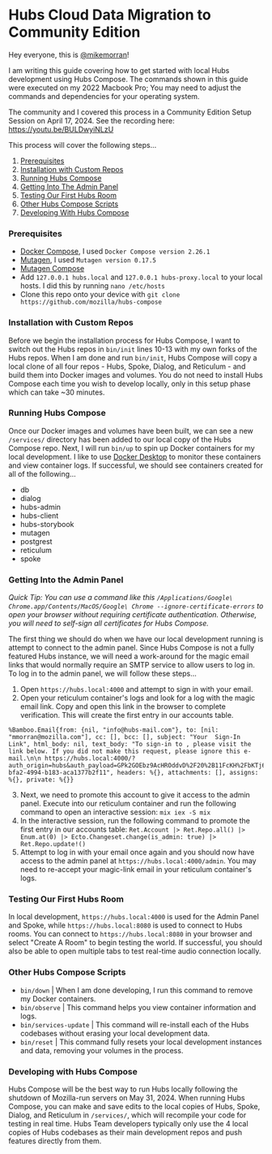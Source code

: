 # Hubs Cloud Data Migration to Community Edition

Hey everyone, this is [@mikemorran](https://github.com/mikemorran)!

I am writing this guide covering how to get started with local Hubs development using Hubs Compose. The commands shown in this guide were executed on my 2022 Macbook Pro; You may need to adjust the commands and dependencies for your operating system.

The community and I covered this process in a Community Edition Setup Session on April 17, 2024. See the recording here: https://youtu.be/BULDwyiNLzU

This process will cover the following steps...

1. [Prerequisites](#prerequisites)
2. [Installation with Custom Repos](#installation-with-custom-repos)
3. [Running Hubs Compose](#running-hubs-compose)
4. [Getting Into The Admin Panel](#getting-into-the-admin-panel)
5. [Testing Our First Hubs Room](#testing-our-first-hubs-room)
6. [Other Hubs Compose Scripts](#other-hubs-compose-scripts)
7. [Developing With Hubs Compose](#developing-with-hubs-compose)

### Prerequisites

- [Docker Compose](https://docs.docker.com/compose/install), I used `Docker Compose version 2.26.1`
- [Mutagen](https://mutagen.io/documentation/introduction/installation), I used `Mutagen version 0.17.5`
- [Mutagen Compose](https://github.com/mutagen-io/mutagen-compose#system-requirements)
- Add `127.0.0.1 hubs.local` and `127.0.0.1 hubs-proxy.local` to your local hosts. I did this by running `nano /etc/hosts`
- Clone this repo onto your device with `git clone https://github.com/mozilla/hubs-compose`

### Installation with Custom Repos

Before we begin the installation process for Hubs Compose, I want to switch out the Hubs repos in `bin/init` lines 10-13 with my own forks of the Hubs repos. When I am done and run `bin/init`, Hubs Compose will copy a local clone of all four repos - Hubs, Spoke, Dialog, and Reticulum - and build them into Docker images and volumes. You do not need to install Hubs Compose each time you wish to develop locally, only in this setup phase which can take ~30 minutes.

### Running Hubs Compose

Once our Docker images and volumes have been built, we can see a new `/services/` directory has been added to our local copy of the Hubs Compose repo. Next, I will run `bin/up` to spin up Docker containers for my local development. I like to use [Docker Desktop](https://www.docker.com/products/docker-desktop/) to monitor these containers and view container logs. If successful, we should see containers created for all of the following...

- db
- dialog
- hubs-admin
- hubs-client
- hubs-storybook
- mutagen
- postgrest
- reticulum
- spoke

### Getting Into the Admin Panel

_Quick Tip: You can use a command like this `/Applications/Google\ Chrome.app/Contents/MacOS/Google\ Chrome --ignore-certificate-errors` to open your browser without requiring certificate authentication. Otherwise, you will need to self-sign all certificates for Hubs Compose._

The first thing we should do when we have our local development running is attempt to connect to the admin panel. Since Hubs Compose is not a fully featured Hubs instance, we will need a work-around for the magic email links that would normally require an SMTP service to allow users to log in. To log in to the admin panel, we will follow these steps...

1. Open `https://hubs.local:4000` and attempt to sign in with your email.
2. Open your reticulum container's logs and look for a log with the magic email link. Copy and open this link in the browser to complete verification. This will create the first entry in our accounts table.

```log
%Bamboo.Email{from: {nil, "info@hubs-mail.com"}, to: [nil: "mmorran@mozilla.com"], cc: [], bcc: [], subject: "Your  Sign-In Link", html_body: nil, text_body: "To sign-in to , please visit the link below. If you did not make this request, please ignore this e-mail.\n\n https://hubs.local:4000/?auth_origin=hubs&auth_payload=GPk2GOEbz9AcHROddvD%2F20%2B11FcKH%2FbKTj62gPCyUgjpeogFp94zpQoBh9nrBiY%2F16KYiGka0dseW9mDlN7n&auth_token=ca3ff98f63c4b7709d0b1c01a217f414&auth_topic=auth%3Add0ec69c-bfa2-4994-b183-aca1377b2f11", headers: %{}, attachments: [], assigns: %{}, private: %{}}
```

3. Next, we need to promote this account to give it access to the admin panel. Execute into our reticulum container and run the following command to open an interactive session: `mix iex -S mix`
4. In the interactive session, run the following command to promote the first entry in our accounts table: `Ret.Account |> Ret.Repo.all() |> Enum.at(0) |> Ecto.Changeset.change(is_admin: true) |> Ret.Repo.update!()`
5. Attempt to log in with your email once again and you should now have access to the admin panel at `https://hubs.local:4000/admin`. You may need to re-accept your magic-link email in your reticulum container's logs.

### Testing Our First Hubs Room

In local development, `https://hubs.local:4000` is used for the Admin Panel and Spoke, while `https://hubs.local:8080` is used to connect to Hubs rooms. You can connect to `https://hubs.local:8080` in your browser and select "Create A Room" to begin testing the world. If successful, you should also be able to open multiple tabs to test real-time audio connection locally.

### Other Hubs Compose Scripts

- `bin/down` | When I am done developing, I run this command to remove my Docker containers.
- `bin/observe` | This command helps you view container information and logs.
- `bin/services-update` | This command will re-install each of the Hubs codebases without erasing your local development data.
- `bin/reset` | This command fully resets your local development instances and data, removing your volumes in the process.

### Developing with Hubs Compose

Hubs Compose will be the best way to run Hubs locally following the shutdown of Mozilla-run servers on May 31, 2024. When running Hubs Compose, you can make and save edits to the local copies of Hubs, Spoke, Dialog, and Reticulum in `/services/`, which will recompile your code for testing in real time. Hubs Team developers typically only use the 4 local copies of Hubs codebases as their main development repos and push features directly from them.

